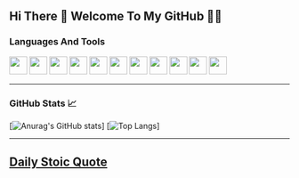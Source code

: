 ## Hi There 👋 Welcome To My GitHub 👨‍💻

### Languages And Tools
  <div>
    <img height="32" width="32" src="https://cdn.simpleicons.org/github/white" />
    <img height="32" width="32" src="https://cdn.simpleicons.org/git/white" />
    <img height="32" width="32" src="https://cdn.simpleicons.org/javascript/white" />
    <img height="32" width="32" src="https://cdn.simpleicons.org/react/white" />
    <img height="32" width="32" src="https://cdn.simpleicons.org/node.js/white" />
    <img height="32" width="32" src="https://cdn.simpleicons.org/express/white" />
    <img height="32" width="32" src="https://cdn.simpleicons.org/amazonaws/white" />
    <img height="32" width="32" src="https://cdn.simpleicons.org/c++/white" />
    <img height="32" width="32" src="https://cdn.simpleicons.org/csharp/white" />
    <img height="32" width="32" src="https://cdn.simpleicons.org/python/white" />
    <img height="32" width="32" src="https://cdn.simpleicons.org/kalilinux/white" />
  </div>

---
### GitHub Stats 📈
[![Anurag's GitHub stats](https://github-readme-stats.vercel.app/api?username=erlisi&theme=dark&show_icons=true&count_private=true)]
[![Top Langs](https://github-readme-stats.vercel.app/api/top-langs/?username=erlisi&theme=dark&layout=donut&langs_count=8&hide=html,css,shaderlab&count_private=true)]

---
## [Daily Stoic Quote](https://stoic-quotes.com)
